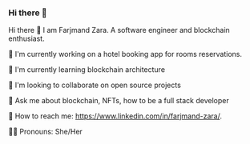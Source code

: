 ### Hi there 👋

<!--
**FarjmandZ/FarjmandZ** is a ✨ _special_ ✨ repository because its `README.md` (this file) appears on your GitHub profile.

Here are some ideas to get you started:

- 🔭 I’m currently working on ...
- 🌱 I’m currently learning ...
- 👯 I’m looking to collaborate on ...
- 🤔 I’m looking for help with ...
- 💬 Ask me about ...
- 📫 How to reach me: ...
- 😄 Pronouns: ...
- ⚡ Fun fact: ...
-->

Hi there 👋
I am Farjmand Zara. A software engineer and blockchain enthusiast.

🏢 I'm currently working on a hotel booking app for rooms reservations.

📑 I'm currently learning blockchain architecture

👥 I'm looking to collaborate on open source projects

🔱 Ask me about blockchain, NFTs, how to be a full stack developer

📧 How to reach me: https://www.linkedin.com/in/farjmand-zara/.

🙆‍♀️ Pronouns: She/Her
